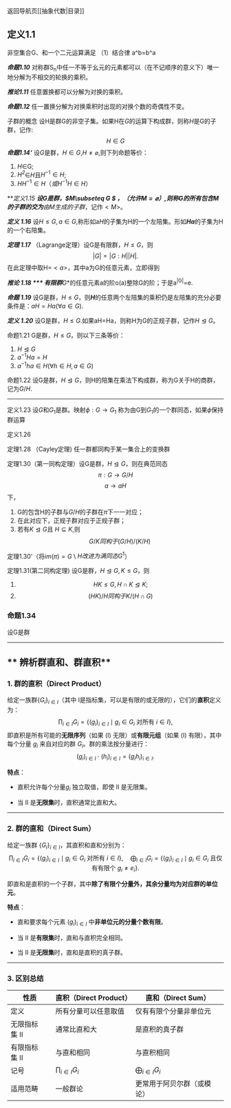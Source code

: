 返回导航页[[抽象代数|目录]]
## 定义1.1

非空集合G、和一个二元运算满足
（1）结合律 a^b=b^a 



***命题1.10*** 对称群S<sub>n</sub>中任一不等于幺元的元素都可以（在不记顺序的意义下）唯一地分解为不相交的轮换的乘积。

***推论1.11*** 任意置换都可以分解为对换的乘积。

***命题1.12*** 任一置换分解为对换乘积时出现的对换个数的奇偶性不变。

子群的概念
设H是群G的非空子集。如果H在*G*的运算下构成群，则称*H*是G的子群，记作:$$H\in G$$***命题1.14‘***  设*G*是群，$H \in G$,$H\neq\varnothing$,则下列命题等价：
1. *H*$\in$G;
2. *H<sup>2*$\in$*H*且$H^{-1}\in H$;
3.  $HH^{-1}\in H （或H^{-1}H \in H）$

***定义1.15 ***设G是群，$M\subseteq G
$ ，（允许$M=\varnothing$）,则称G的所有包含M的子群的交为**由M生成的子群**，记作$<M>$。

***定义 1.16*** 设$H \le G,a\in G$,称形如a*H*的子集为H的一个左陪集。形如***Ha***的子集为H的一个右陪集。

***定理 1.17*** （Lagrange定理）设G是有限群，$H\le G$，则$$|G|=|G:H||H|.$$
在此定理中取H=$<a>$，其中a为G的任意元素，立即得到

***推论 1.18 *** 有限群**G**的任意元素a的阶o(a)整除G的阶；于是a<sup>|G|</sup>=e.

***命题 1.19*** 设G是群，$H\le G$，则***H***的任意两个左陪集的乘积仍是左陪集的充分必要条件是：$aH=Ha(\forall a\in G)$.

***定义 1.20*** 设G是群，$H\le G$.如果aH=Ha，则称H为G的正规子群，记作$H  \trianglelefteq G$。

命题1.21 G是群，$H \le G$，则以下三条等价：
1. $H \trianglelefteq G$
2. $a^{-1}Ha=H$
3. $a^{-1}ha \in H(\forall h \in H,a \in G)$

命题1.22 设G是群，$H\trianglelefteq G$，则H的陪集在乘法下构成群，称为G关于H的商群，记为$G/H$.

---
定义1.23 设*G*和$G_1$是群。映射$\phi:G\to G_{1}$ 称为由G到$G_1$的一个群同态，如果$\phi$保持群运算

定义1.26 

定理1.28 （Cayley定理) 任一群都同构于某一集合上的变换群

定理1.30（第一同构定理）设G是群，$H \trianglelefteq G$，则在典范同态$$\pi :G \to G/H$$ $$ a\to aH$$
下，
1. G的包含H的子群与$G/H$的子群在$\pi$下一一对应；
2. 在此对应下，正规子群对应于正规子群；
3. 若有$K\trianglelefteq G$且 $H\subseteq K$,则$$ G/K 同构于(G/H)/(K/H)\ $$

定理1.30'（将$im(\pi)=G$ \ $H 改进为满同态G^1$）

定理1.31(第二同构定理)  设G是群，$H\trianglelefteq G,K\le G$，则
1. $$HK\le G,H\cap K\trianglelefteq K;$$
2. $$(HK)/H同构于K/(H\cap G)$$

### **命题1.34**

设G是群

---

## ** 辨析群直和、群直积**
### **1. 群的直积（Direct Product）**

给定一族群$\left\{ G_i \right\}_{i \in I}$（其中 I是指标集，可以是有限的或无限的），它们的**直积**定义为：
$$
\prod_{i \in I} G_i = \left\{ (g_i)_{i \in I} \mid g_i \in G_i \text{ 对所有 } i \in I \right\},
$$
即直积是所有可能的**无限序列**（如果 \(I\) 无限）或**有限元组**（如果 \(I\) 有限），其中每个分量 $g_i$ 来自对应的群 $G_i$。群的乘法按分量进行：
$$
(g_i)_{i \in I} \cdot (h_i)_{i \in I} = (g_i h_i)_{i \in I}.
$$

**特点**：

- 直积允许每个分量$g_i$​ 独立取值，即使 II 是无限集。
    
- 当 II 是**无限集**时，直积通常比直和大。
    

---

### **2. 群的直和（Direct Sum）**

给定一族群 $\{ G_i \}_{i \in I}$，其直积和直和分别为：
$$
\prod_{i \in I} G_i = \left\{ (g_i)_{i \in I} \mid g_i \in G_i \text{ 对所有 } i \in I \right\}, \quad
\bigoplus_{i \in I} G_i = \left\{ (g_i)_{i \in I} \mid g_i \in G_i \text{ 且仅有有限个 } g_i \neq e_i \right\}.
$$

即直和是直积的一个子群，其中**除了有限个分量外，其余分量均为对应群的单位元**。

**特点**：

- 直和要求每个元素 $(g_i)_{i\in I}$ 中**非单位元的分量个数有限**。
    
- 当 II 是**有限集**时，直和与直积完全相同。
    
- 当 II 是**无限集**时，直和是直积的真子群。
    

---

### **3. 区别总结**

|性质|直积（Direct Product）|直和（Direct Sum）|
|---|---|---|
|定义|所有分量可以任意取值|仅有有限个分量非单位元|
|无限指标集 II|通常比直和大|是直积的真子群|
|有限指标集 II|与直和相同|与直积相同|
|记号|$\prod_{i\in I}G_i$|$\bigoplus_{i\in I}G_i$|
|适用范畴|一般群论|更常用于阿贝尔群（或模论）|